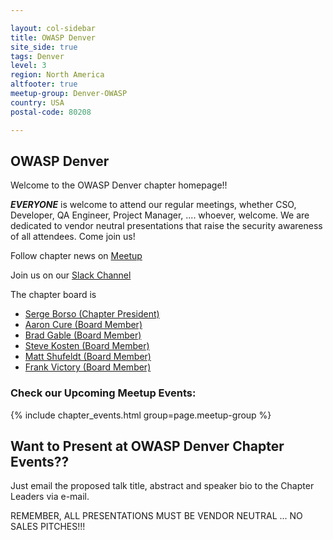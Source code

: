 ```yaml
---

layout: col-sidebar
title: OWASP Denver
site_side: true
tags: Denver
level: 3
region: North America
altfooter: true
meetup-group: Denver-OWASP
country: USA
postal-code: 80208

---
```

OWASP Denver
-----------------
Welcome to the OWASP Denver chapter homepage!!

***EVERYONE*** is welcome to attend our regular meetings, whether CSO, Developer, QA Engineer, Project Manager, ....  whoever, welcome.  We are dedicated to vendor neutral presentations that raise the security awareness of all attendees.  Come join us!

Follow chapter news on [Meetup](https://www.meetup.com/Denver-OWASP/) 

Join us on our [Slack Channel](https://join.slack.com/t/denver-owasp/shared_invite/zt-d9ncxhfp-Px6DZBZhsRplWExVbJnm0w) 

The chapter board is 

* [Serge Borso (Chapter President)](mailto:serge.borso@owasp.org)
* [Aaron Cure (Board Member)](mailto:aaron.cure@owasp.org)
* [Brad Gable (Board Member)](mailto:brad.gable@owasp.org)
* [Steve Kosten (Board Member)](mailto:steve.kosten@owasp.org)
* [Matt Shufeldt (Board Member)](mailto:matt.shufeldt@owasp.org)
* [Frank Victory (Board Member)](mailto:frank.victory@owasp.org)

### Check our Upcoming Meetup Events:
{% include chapter_events.html group=page.meetup-group %}


Want to Present at OWASP Denver Chapter Events??
--------------------------------------------
Just email the proposed talk title, abstract and speaker bio to the Chapter Leaders via e-mail.  

REMEMBER, ALL PRESENTATIONS MUST BE VENDOR NEUTRAL ... NO SALES PITCHES!!!
